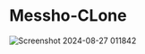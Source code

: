 # Messho-CLone



![Screenshot 2024-08-27 011842](https://github.com/user-attachments/assets/9b5a091c-0052-404f-b90c-c40b6fb6f903)
